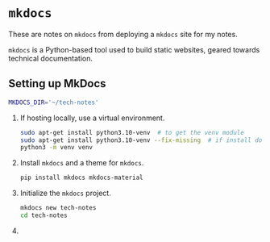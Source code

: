 # `mkdocs`

These are notes on `mkdocs` from deploying a `mkdocs` site for my notes.  

`mkdocs` is a Python-based tool used to build static websites, geared towards
technical documentation.  


## Setting up MkDocs

```bash
MKDOCS_DIR='~/tech-notes'
```
1. If hosting locally, use a virtual environment.  
   ```bash
   sudo apt-get install python3.10-venv  # to get the venv module
   sudo apt-get install python3.10-venv --fix-missing  # if install doesn't work
   python3 -m venv venv
   ```

1. Install `mkdocs` and a theme for `mkdocs`.  
   ```bash
   pip install mkdocs mkdocs-material
   ```

1. Initialize the `mkdocs` project.  
   ```bash
   mkdocs new tech-notes
   cd tech-notes
   ```

1. 
